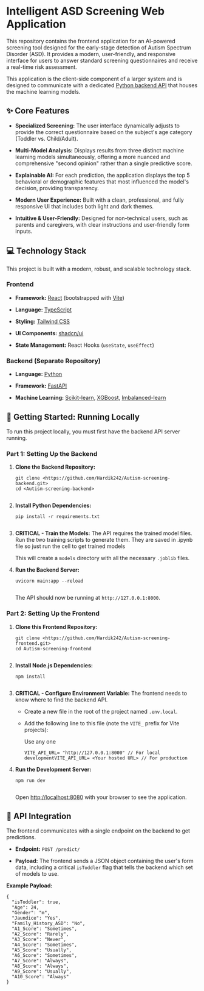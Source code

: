 <h1>Intelligent ASD Screening Web Application</h1>
<p>
    This repository contains the frontend application for an AI-powered
    screening tool designed for the early-stage detection of Autism Spectrum
    Disorder (ASD). It provides a modern, user-friendly, and responsive
    interface for users to answer standard screening questionnaires and receive
    a real-time risk assessment.
</p>
<p>
    This application is the client-side component of a larger system and is
    designed to communicate with a dedicated
    <a
        href="https://www.google.com/search?q=link-to-your-backend-repo-here"
        title="null"
        >Python backend API</a
    >
    that houses the machine learning models.
</p>
<h2>✨ Core Features</h2>
<ul>
    <li>
        <p>
            <strong>Specialized Screening:</strong> The user interface
            dynamically adjusts to provide the correct questionnaire based on
            the subject's age category (Toddler vs. Child/Adult).
        </p>
    </li>
    <li>
        <p>
            <strong>Multi-Model Analysis:</strong> Displays results from three
            distinct machine learning models simultaneously, offering a more
            nuanced and comprehensive "second opinion" rather than a single
            predictive score.
        </p>
    </li>
    <li>
        <p>
            <strong>Explainable AI:</strong> For each prediction, the
            application displays the top 5 behavioral or demographic features
            that most influenced the model's decision, providing transparency.
        </p>
    </li>
    <li>
        <p>
            <strong>Modern User Experience:</strong> Built with a clean,
            professional, and fully responsive UI that includes both light and
            dark themes.
        </p>
    </li>
    <li>
        <p>
            <strong>Intuitive &amp; User-Friendly:</strong> Designed for
            non-technical users, such as parents and caregivers, with clear
            instructions and user-friendly form inputs.
        </p>
    </li>
</ul>
<h2>💻 Technology Stack</h2>
<p>
    This project is built with a modern, robust, and scalable technology stack.
</p>
<h3>Frontend</h3>
<ul>
    <li>
        <p>
            <strong>Framework:</strong>
            <a href="https://react.dev/" title="null"
                ><span class="highlight-diff-selection">React</span></a
            ><span class="highlight-diff-selection"> (bootstrapped with </span
            ><a href="https://vitejs.dev/" title="null"
                ><span class="highlight-diff-selection">Vite</span></a
            ><span class="highlight-diff-selection">)</span>
        </p>
    </li>
    <li>
        <p>
            <strong>Language:</strong>
            <a href="https://www.typescriptlang.org/" title="null"
                >TypeScript</a
            >
        </p>
    </li>
    <li>
        <p>
            <strong>Styling:</strong>
            <a href="https://tailwindcss.com/" title="null">Tailwind CSS</a>
        </p>
    </li>
    <li>
        <p>
            <strong>UI Components:</strong>
            <a href="https://ui.shadcn.com/" title="null">shadcn/ui</a>
        </p>
    </li>
    <li>
        <p>
            <strong>State Management:</strong> React Hooks
            (<code>useState</code>, <code>useEffect</code>)
        </p>
    </li>
</ul>
<h3>Backend (Separate Repository)</h3>
<ul>
    <li>
        <p>
            <strong>Language:</strong>
            <a href="https://www.python.org/" title="null">Python</a>
        </p>
    </li>
    <li>
        <p>
            <strong>Framework:</strong>
            <a href="https://fastapi.tiangolo.com/" title="null">FastAPI</a>
        </p>
    </li>
    <li>
        <p>
            <strong>Machine Learning:</strong>
            <a href="https://scikit-learn.org/" title="null">Scikit-learn</a>,
            <a href="https://xgboost.ai/" title="null">XGBoost</a>,
            <a href="https://imbalanced-learn.org/stable/" title="null"
                >Imbalanced-learn</a
            >
        </p>
    </li>
</ul>
<h2>🚀 Getting Started: Running Locally</h2>
<p>
    To run this project locally, you must first have the backend API server
    running.
</p>
<h3><strong>Part 1: Setting Up the Backend</strong></h3>
<ol>
    <li>
        <p><strong>Clone the Backend Repository:</strong></p>
        <pre><code>git clone &lt;https://github.com/Hardik242/Autism-screening-backend.git&gt;
cd &lt;Autism-screening-backend&gt;
<br class="ProseMirror-trailingBreak"></code></pre>
    </li>
    <li>
        <p><strong>Install Python Dependencies:</strong></p>
        <pre><code>pip install -r requirements.txt
<br class="ProseMirror-trailingBreak"></code></pre>
    </li>
    <li>
        <p>
            <strong>CRITICAL - Train the Models:</strong> The API requires the
            trained model files. Run the two training scripts to generate them.
            They are saved in .ipynb file so just run the cell to get trained
            models
        </p>
        <p>
            This will create a <code>models</code> directory with all the
            necessary <code>.joblib</code> files.
        </p>
    </li>
    <li>
        <p><strong>Run the Backend Server:</strong></p>
        <pre><code>uvicorn main:app --reload
<br class="ProseMirror-trailingBreak"></code></pre>
        <p>
            The API should now be running at <code>http://127.0.0.1:8000</code>.
        </p>
    </li>
</ol>
<h3><strong>Part 2: Setting Up the Frontend</strong></h3>
<ol>
    <li>
        <p><strong>Clone this Frontend Repository:</strong></p>
        <pre><code>git clone &lt;https://github.com/Hardik242/Autism-screening-frontend.git&gt;
cd Autism-screening-frontend
<br class="ProseMirror-trailingBreak"></code></pre>
    </li>
    <li>
        <p><strong>Install Node.js Dependencies:</strong></p>
        <pre><code>npm install
<br class="ProseMirror-trailingBreak"></code></pre>
    </li>
    <li>
        <p>
            <strong>CRITICAL - Configure Environment Variable:</strong> The
            frontend needs to know where to find the backend API.
        </p>
        <ul>
            <li>
                <p>
                    Create a new file in the root of the project named
                    <code>.env.local</code>.
                </p>
            </li>
            <li>
                <p>
                    Add the following line to this<span
                        class="highlight-diff-selection">
                        file (note the </span
                    ><code
                        ><span class="highlight-diff-selection"
                            >VITE_</span
                        ></code
                    ><span class="highlight-diff-selection">
                        prefix for Vite projects):</span
                    >
                </p>
                Use any one
                <pre><code><span class="highlight-diff-selection">VITE_API_URL= "http://127.0.0.1:8000" // For local development</span><span class="highlight-diff-selection">VITE_API_URL= &lt;Your hosted URL&gt; // For production</span><br class="ProseMirror-trailingBreak"></code></pre>
            </li>
        </ul>
    </li>
    <li>
        <p><strong>Run the Development Server:</strong></p>
        <pre><code>npm run dev
<br class="ProseMirror-trailingBreak"></code></pre>
        <p>
            Open
            <a href="http://localhost:8080" title="null"
                >http://localhost:8080</a
            >
            with your browser to see the application.
        </p>
    </li>
</ol>
<h2>🤝 API Integration</h2>
<p>
    The frontend communicates with a single endpoint on the backend to get
    predictions.
</p>
<ul>
    <li>
        <p><strong>Endpoint:</strong> <code>POST /predict/</code></p>
    </li>
    <li>
        <p>
            <strong>Payload:</strong> The frontend sends a JSON object
            containing the user's form data, including a critical
            <code>isToddler</code> flag that tells the backend which set of
            models to use.
        </p>
    </li>
</ul>
<p><strong>Example Payload:</strong></p>
<pre><code>{
  "isToddler": true,
  "Age": 24,
  "Gender": "m",
  "Jaundice": "Yes",
  "Family_History_ASD": "No",
  "A1_Score": "Sometimes",
  "A2_Score": "Rarely",
  "A3_Score": "Never",
  "A4_Score": "Sometimes",
  "A5_Score": "Usually",
  "A6_Score": "Sometimes",
  "A7_Score": "Always",
  "A8_Score": "Always",
  "A9_Score": "Usually",
  "A10_Score": "Always"
}
<br class="ProseMirror-trailingBreak"></code></pre>
